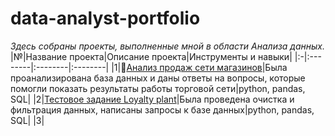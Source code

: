 # data-analyst-portfolio
_Здесь собраны проекты, выполненные мной в области Анализа данных._
|№|Название проекта|Описание проекта|Инструменты и навыки|
|:-|:--------|:--------|:--------|
|1|:money_with_wings:[Анализ продаж сети магазинов](https://github.com/Olesya-Khlybova/data-analyst-portfolio/tree/main/sql_shops_sales)|Была проанализирована база данных и даны ответы на вопросы, которые помогли показать результаты работы торговой сети|python, pandas, SQL|
|2|[Тестовое задание Loyalty plant](https://github.com/Olesya-Khlybova/data-analyst-portfolio/tree/main/test_task_loyalty_plant)|Была проведена очистка и фильтрация данных, написаны запросы к базе данных|python, pandas, SQL|
|3| 
